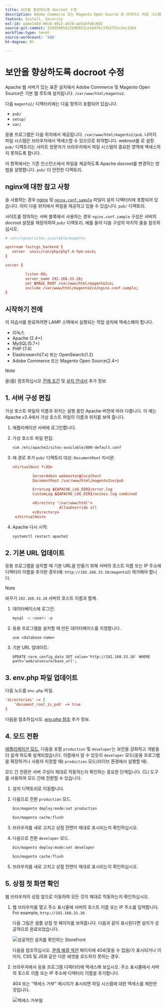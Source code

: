 ```yaml
---
title: 보안을 향상하도록 docroot 수정
description: Adobe Commerce 또는 Magento Open Source 온-프레미스 파일 시스템에 대한 무단 브라우저 기반 액세스를 차단합니다.
feature: Install, Security
exl-id: aabe148d-00c8-4011-a629-aa5abfa6c682
source-git-commit: 32dd5005422b98923ce1bdf6c3fb3f55c2ec15bd
workflow-type: tm+mt
source-wordcount: '586'
ht-degree: 0%

---
```


# 보안을 향상하도록 docroot 수정

Apache 웹 서버가 있는 표준 설치에서 Adobe Commerce 및 Magento Open Source은 기본 웹 루트에 설치됩니다. `/var/www/html/magento2`.

다음 `magento2/` 디렉터리에는 다음 항목이 포함되어 있습니다.

- `pub/`
- `setup/`
- `var/`

응용 프로그램은 다음 위치에서 제공됩니다. `/var/www/html/magento2/pub`. 나머지 파일 시스템은 브라우저에서 액세스할 수 있으므로 취약합니다.
webroot를 로 설정 `pub/` 디렉토리는 사이트 방문자가 브라우저에서 파일 시스템의 중요한 영역에 액세스하지 못하도록 합니다.

이 항목에서는 기존 인스턴스에서 파일을 제공하도록 Apache docroot를 변경하는 방법을 설명합니다. `pub/` 더 안전한 디렉토리.

## nginx에 대한 참고 사항

을 사용하는 경우 [nginx](../prerequisites/web-server/nginx.md) 및 [`nginx.conf.sample`](https://github.com/magento/magento2/blob/2.4/nginx.conf.sample) 파일이 설치 디렉터리에 포함되어 있습니다. 이미 다음 위치에서 파일을 제공하고 있을 수 있습니다. `pub/` 디렉토리.

사이트를 정의하는 서버 블록에서 사용하는 경우 `nginx.conf.sample` 구성은 서버의 docroot 설정을 재정의하여 `pub/` 디렉토리. 예를 들어 다음 구성의 마지막 줄을 참조하십시오.

```conf
# /etc/nginx/sites-available/magento

upstream fastcgi_backend {
   server  unix:/run/php/php7.4-fpm.sock;
}

server {

         listen 80;
         server_name 192.168.33.10;
         set $MAGE_ROOT /var/www/html/magento2ce;
         include /var/www/html/magento2ce/nginx.conf.sample;
}
```

## 시작하기 전에

이 자습서를 완료하려면 LAMP 스택에서 실행되는 작업 설치에 액세스해야 합니다.

- 리눅스
- Apache (2.4+)
- MySQL(5.7+)
- PHP (7.4)
- Elasticsearch(7.x) 또는 OpenSearch(1.2)
- Adobe Commerce 또는 Magento Open Source(2.4+)

>[!NOTE]
>
>을(를) 참조하십시오 [전제 조건](../prerequisites/overview.md) 및 [설치 안내서](../overview.md) 추가 정보.

## 1. 서버 구성 편집

가상 호스트 파일의 이름과 위치는 실행 중인 Apache 버전에 따라 다릅니다. 이 예는 Apache v2.4에서 가상 호스트 파일의 이름과 위치를 보여 줍니다.

1. 애플리케이션 서버에 로그인합니다.
1. 가상 호스트 파일 편집:

   ```bash
   vim /etc/apache2/sites-available/000-default.conf
   ```

1. 에 경로 추가 `pub/` 디렉토리 대상: `DocumentRoot` 지시문:

   ```conf
   <VirtualHost *:80>
   
            ServerAdmin webmaster@localhost
            DocumentRoot /var/www/html/magento2ce/pub
   
            ErrorLog ${APACHE_LOG_DIR}/error.log
            CustomLog ${APACHE_LOG_DIR}/access.log combined
   
            <Directory "/var/www/html">
                        AllowOverride all
            </Directory>
    </VirtualHost>
   ```

1. Apache 다시 시작:

   ```bash
   systemctl restart apache2
   ```

## 2. 기본 URL 업데이트

응용 프로그램을 설치할 때 기본 URL을 만들기 위해 서버의 호스트 이름 또는 IP 주소에 디렉터리 이름을 추가한 경우(예: `http://192.168.33.10/magento2`) 제거해야 합니다.

>[!NOTE]
>
>바꾸기 `192.168.33.10` 서버의 호스트 이름과 함께.

1. 데이터베이스에 로그인:

   ```bash
   mysql -u <user> -p
   ```

1. 응용 프로그램을 설치할 때 만든 데이터베이스를 지정합니다.

   ```shell
   use <database-name>
   ```

1. 기본 URL 업데이트:

   ```shell
   UPDATE core_config_data SET value='http://192.168.33.10' WHERE path='web/unsecure/base_url';
   ```

## 3. env.php 파일 업데이트

다음 노드를 `env.php` 파일.

```conf
'directories' => [
    'document_root_is_pub' => true
]
```

다음을 참조하십시오. [env.php 참조](../../configuration/reference/config-reference-envphp.md) 추가 정보.

## 4. 모드 전환

[애플리케이션 모드](../../configuration/bootstrap/application-modes.md), 다음을 포함 `production` 및 `developer`는 보안을 강화하고 개발을 더 쉽게 하도록 설계되었습니다. 이름에서 알 수 있듯이 `developer` 모드(응용 프로그램을 확장하거나 사용자 지정할 때) `production` 모드(라이브 환경에서 실행할 때).

모드 간 전환은 서버 구성이 제대로 작동하는지 확인하는 중요한 단계입니다. CLI 도구를 사용하여 모드 간에 전환할 수 있습니다.

1. 설치 디렉토리로 이동합니다.
1. 다음으로 전환 `production` 모드.

   ```bash
   bin/magento deploy:mode:set production
   ```

   ```bash
   bin/magento cache:flush
   ```

1. 브라우저를 새로 고치고 상점 전면이 제대로 표시되는지 확인하십시오.
1. 다음으로 전환 `developer` 모드.

   ```bash
   bin/magento deploy:mode:set developer
   ```

   ```bash
   bin/magento cache:flush
   ```

1. 브라우저를 새로 고치고 상점 전면이 제대로 표시되는지 확인하십시오.

## 5. 상점 첫 화면 확인

웹 브라우저의 상점 앞으로 이동하여 모든 것이 제대로 작동하는지 확인하십시오.

1. 웹 브라우저를 열고 주소 표시줄에 서버의 호스트 이름 또는 IP 주소를 입력합니다. For example, `http://192.168.33.10`.

   다음 그림은 샘플 상점 첫 페이지를 보여줍니다. 다음과 같이 표시된다면 설치가 성공적으로 완료되었습니다.

   ![성공적인 설치를 확인하는 Storefront](../../assets/installation/install-success_store.png)

   다음을 참조하십시오. [문제 해결 섹션](https://support.magento.com/hc/en-us/articles/360032994352) 페이지에 404(찾을 수 없음)가 표시되거나 이미지, CSS 및 JS와 같은 다른 에셋을 로드하지 못하는 경우.

1. 브라우저에서 응용 프로그램 디렉터리에 액세스해 보십시오. 주소 표시줄에서 서버의 호스트 이름 또는 IP 주소에 디렉터리 이름을 추가합니다.

   404 또는 &quot;액세스 거부&quot; 메시지가 표시되면 파일 시스템에 대한 액세스를 제한한 것입니다.

   ![액세스 거부됨](../../assets/installation/access-denied.png)

